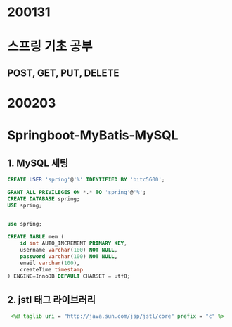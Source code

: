 # 200131

# 스프링 기초 공부

## POST, GET, PUT, DELETE



# 200203
# Springboot-MyBatis-MySQL

## 1. MySQL 세팅 
``` sql
CREATE USER 'spring'@'%' IDENTIFIED BY 'bitc5600';

GRANT ALL PRIVILEGES ON *.* TO 'spring'@'%';
CREATE DATABASE spring;
USE spring;


use spring;

CREATE TABLE mem (
	id int AUTO_INCREMENT PRIMARY KEY,
	username varchar(100) NOT NULL,
	password varchar(100) NOT NULL,
    email varchar(100),
	createTime timestamp
) ENGINE=InnoDB DEFAULT CHARSET = utf8;
```

## 2. jstl 태그 라이브러리
```jsp
 <%@ taglib uri = "http://java.sun.com/jsp/jstl/core" prefix = "c" %>
```

